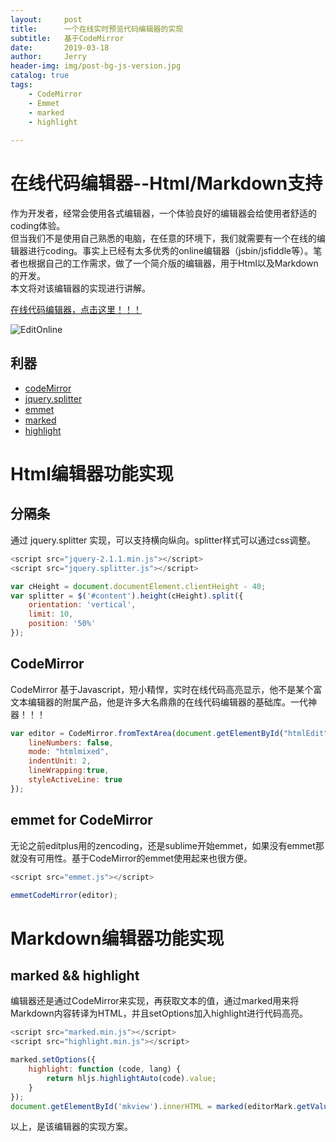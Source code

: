 ```yaml
---
layout:     post
title:      一个在线实时预览代码编辑器的实现
subtitle:   基于CodeMirror
date:       2019-03-18
author:     Jerry
header-img: img/post-bg-js-version.jpg
catalog: true
tags:
    - CodeMirror
    - Emmet
    - marked
    - highlight
    
---
```

# 在线代码编辑器--Html/Markdown支持
作为开发者，经常会使用各式编辑器，一个体验良好的编辑器会给使用者舒适的coding体验。  
但当我们不是使用自己熟悉的电脑，在任意的环境下，我们就需要有一个在线的编辑器进行coding。事实上已经有太多优秀的online编辑器（jsbin/jsfiddle等）。笔者也根据自己的工作需求，做了一个简介版的编辑器，用于Html以及Markdown的开发。   
本文将对该编辑器的实现进行讲解。

[在线代码编辑器，点击这里！！！](http://r18.fun/edit-online/)   

![EditOnline](http://r18.fun/edit-online/editonline.gif)

## 利器
- [codeMirror](https://codemirror.net/)
- [jquery.splitter](https://github.com/jcubic/jquery.splitter)
- [emmet](https://github.com/emmetio/codemirror)
- [marked](https://github.com/markedjs/marked)
- [highlight](https://github.com/highlightjs/highlight.js)

# Html编辑器功能实现

## 分隔条

通过 jquery.splitter 实现，可以支持横向纵向。splitter样式可以通过css调整。
```js
<script src="jquery-2.1.1.min.js"></script>
<script src="jquery.splitter.js"></script>

var cHeight = document.documentElement.clientHeight - 40;
var splitter = $('#content').height(cHeight).split({
	orientation: 'vertical',
	limit: 10,
	position: '50%'
});
```

## CodeMirror
CodeMirror 基于Javascript，短小精悍，实时在线代码高亮显示，他不是某个富文本编辑器的附属产品，他是许多大名鼎鼎的在线代码编辑器的基础库。一代神器！！！
```js
var editor = CodeMirror.fromTextArea(document.getElementById("htmlEdit"), {
	lineNumbers: false,
	mode: "htmlmixed",
	indentUnit: 2,
	lineWrapping:true,
	styleActiveLine: true
});
```

## emmet for CodeMirror
无论之前editplus用的zencoding，还是sublime开始emmet，如果没有emmet那就没有可用性。基于CodeMirror的emmet使用起来也很方便。
```js
<script src="emmet.js"></script> 

emmetCodeMirror(editor);
```

# Markdown编辑器功能实现
## marked && highlight
编辑器还是通过CodeMirror来实现，再获取文本的值，通过marked用来将Markdown内容转译为HTML，并且setOptions加入highlight进行代码高亮。
```js
<script src="marked.min.js"></script>
<script src="highlight.min.js"></script>

marked.setOptions({
	highlight: function (code, lang) {
        return hljs.highlightAuto(code).value;
	}
});
document.getElementById('mkview').innerHTML = marked(editorMark.getValue());
```

以上，是该编辑器的实现方案。
